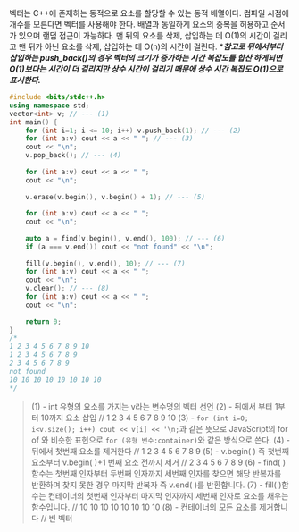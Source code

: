 벡터는 C++에 존재하는 동적으로 요소를 할당할 수 있는 동적 배열이다. 컴파일 시점에 개수를 모른다면 벡터를 사용해야 한다. 배열과 동일하게 요소의 중복을 허용하고 순서가 있으며 랜덤 접근이 가능하다. 맨 뒤의 요소를 삭제, 삽입하는 데 O(1)의 시간이 걸리고 맨 뒤가 아닌 요소를 삭제, 삽입하는 데 O(n)의 시간이 걸린다.
****참고로 뒤에서부터 삽입하는 push_back()의 경우 벡터의 크기가 증가하는 시간 복잡도를 합산 하게되면 O(1)보다는 시간이 더 걸리지만 상수 시간이 걸리기 때문에 상수 시간 복잡도 O(1)으로 표시한다.***

```cpp
#include <bits/stdc++.h>
using namespace std;
vector<int> v; // --- (1)
int main() {
	for (int i=1; i <= 10; i++) v.push_back(1); // --- (2)
	for (int a:v) cout << a << " "; // --- (3)
	cout << "\n";
	v.pop_back(); // --- (4)
	
	for (int a:v) cout << a << " ";
	cout << "\n";
	
	v.erase(v.begin(), v.begin() + 1); // --- (5)
	
	for (int a:v) cout << a << " ";
	cout << "\n";
	
	auto a = find(v.begin(), v.end(), 100); // --- (6)
	if (a === v.end()) cout << "not found" << "\n";
	
	fill(v.begin(), v.end(), 10); // --- (7)
	for (int a:v) cout << a << " ";
	cout << "\n";
	v.clear(); // --- (8)
	for (int a:v) cout << a << " ";
	cout << "\n";
	
	return 0;
}
/*
1 2 3 4 5 6 7 8 9 10
1 2 3 4 5 6 7 8 9
2 3 4 5 6 7 8 9
not found
10 10 10 10 10 10 10 10
*/
```
>(1) - int 유형의 요소를 가지는 v라는 변수명의 벡터 선언
>(2) - 뒤에서 부터 1부터 10까지 요소 삽입 // 1 2 3 4 5 6 7 8 9 10
>(3) - `for (int i=0; i<v.size(); i++) cout << v[i] << '\n;`과 같은 뜻으로 JavaScript의 for of 와 비슷한 표현으로 `for (유형 변수:container)`와 같은 방식으로 쓴다.
>(4) - 뒤에서 첫번째 요소를 제거한다 // 1 2 3 4 5 6 7 8 9
>(5) - v.begin( ) 즉 첫번째 요소부터 v.begin( )+1 번째 요소 전까지 제거 // 2 3 4 5 6 7 8 9
>(6) - find( ) 함수는 첫번째 인자부터 두번째 인자까지 세번째 인자를 찾으면 해당 반복자를 반환하며 찾지 못한 경우 마지막 반복자 즉 v.end( )를 반환합니다.
>(7) - fill( )함수는 컨테이너의 첫번째 인자부터 마지막 인자까지 세번째 인자로 요소를 채우는 함수입니다.
>// 10 10 10 10 10 10 10 10
>(8) - 컨테이너의 모든 요소를 제거합니다 // 빈 벡터